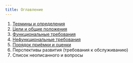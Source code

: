 ```yaml
---
title: Оглавление
---
```


1. [Термины и определения](../terminy-i-opredeleniya)  
2. [Цели и общие положения](../tseli-i-obshie-polozheniya)  
3. [Функциональные требования](../funkcionalnye-trebovaniya)  
4. [Нефункциональные требования](../nefunkcionalnye-trebovaniya)  
7. [Порядок приёмки и оценки](../poryadok-priyomki-i-ocenki)  
8. Перспективы развития (требования к обслуживанию)  
9. Список неописанного и вопросы  